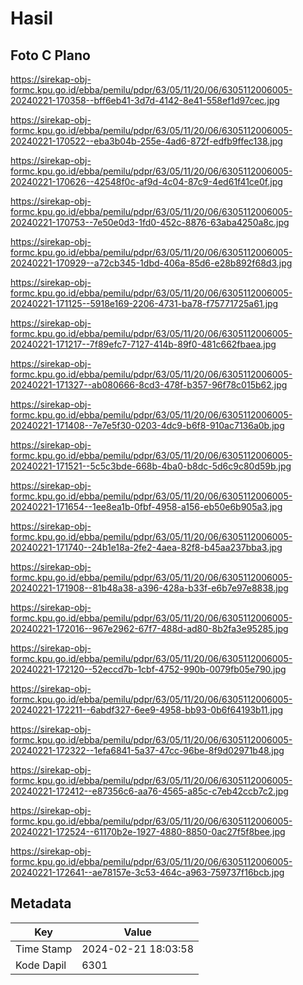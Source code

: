 # Hasil

## Foto C Plano

https://sirekap-obj-formc.kpu.go.id/ebba/pemilu/pdpr/63/05/11/20/06/6305112006005-20240221-170358--bff6eb41-3d7d-4142-8e41-558ef1d97cec.jpg

https://sirekap-obj-formc.kpu.go.id/ebba/pemilu/pdpr/63/05/11/20/06/6305112006005-20240221-170522--eba3b04b-255e-4ad6-872f-edfb9ffec138.jpg

https://sirekap-obj-formc.kpu.go.id/ebba/pemilu/pdpr/63/05/11/20/06/6305112006005-20240221-170626--42548f0c-af9d-4c04-87c9-4ed61f41ce0f.jpg

https://sirekap-obj-formc.kpu.go.id/ebba/pemilu/pdpr/63/05/11/20/06/6305112006005-20240221-170753--7e50e0d3-1fd0-452c-8876-63aba4250a8c.jpg

https://sirekap-obj-formc.kpu.go.id/ebba/pemilu/pdpr/63/05/11/20/06/6305112006005-20240221-170929--a72cb345-1dbd-406a-85d6-e28b892f68d3.jpg

https://sirekap-obj-formc.kpu.go.id/ebba/pemilu/pdpr/63/05/11/20/06/6305112006005-20240221-171125--5918e169-2206-4731-ba78-f75771725a61.jpg

https://sirekap-obj-formc.kpu.go.id/ebba/pemilu/pdpr/63/05/11/20/06/6305112006005-20240221-171217--7f89efc7-7127-414b-89f0-481c662fbaea.jpg

https://sirekap-obj-formc.kpu.go.id/ebba/pemilu/pdpr/63/05/11/20/06/6305112006005-20240221-171327--ab080666-8cd3-478f-b357-96f78c015b62.jpg

https://sirekap-obj-formc.kpu.go.id/ebba/pemilu/pdpr/63/05/11/20/06/6305112006005-20240221-171408--7e7e5f30-0203-4dc9-b6f8-910ac7136a0b.jpg

https://sirekap-obj-formc.kpu.go.id/ebba/pemilu/pdpr/63/05/11/20/06/6305112006005-20240221-171521--5c5c3bde-668b-4ba0-b8dc-5d6c9c80d59b.jpg

https://sirekap-obj-formc.kpu.go.id/ebba/pemilu/pdpr/63/05/11/20/06/6305112006005-20240221-171654--1ee8ea1b-0fbf-4958-a156-eb50e6b905a3.jpg

https://sirekap-obj-formc.kpu.go.id/ebba/pemilu/pdpr/63/05/11/20/06/6305112006005-20240221-171740--24b1e18a-2fe2-4aea-82f8-b45aa237bba3.jpg

https://sirekap-obj-formc.kpu.go.id/ebba/pemilu/pdpr/63/05/11/20/06/6305112006005-20240221-171908--81b48a38-a396-428a-b33f-e6b7e97e8838.jpg

https://sirekap-obj-formc.kpu.go.id/ebba/pemilu/pdpr/63/05/11/20/06/6305112006005-20240221-172016--967e2962-67f7-488d-ad80-8b2fa3e95285.jpg

https://sirekap-obj-formc.kpu.go.id/ebba/pemilu/pdpr/63/05/11/20/06/6305112006005-20240221-172120--52eccd7b-1cbf-4752-990b-0079fb05e790.jpg

https://sirekap-obj-formc.kpu.go.id/ebba/pemilu/pdpr/63/05/11/20/06/6305112006005-20240221-172211--6abdf327-6ee9-4958-bb93-0b6f64193b11.jpg

https://sirekap-obj-formc.kpu.go.id/ebba/pemilu/pdpr/63/05/11/20/06/6305112006005-20240221-172322--1efa6841-5a37-47cc-96be-8f9d02971b48.jpg

https://sirekap-obj-formc.kpu.go.id/ebba/pemilu/pdpr/63/05/11/20/06/6305112006005-20240221-172412--e87356c6-aa76-4565-a85c-c7eb42ccb7c2.jpg

https://sirekap-obj-formc.kpu.go.id/ebba/pemilu/pdpr/63/05/11/20/06/6305112006005-20240221-172524--61170b2e-1927-4880-8850-0ac27f5f8bee.jpg

https://sirekap-obj-formc.kpu.go.id/ebba/pemilu/pdpr/63/05/11/20/06/6305112006005-20240221-172641--ae78157e-3c53-464c-a963-759737f16bcb.jpg


## Metadata

| Key        | Value               |
| ---------- | ------------------- |
| Time Stamp | 2024-02-21 18:03:58 |
| Kode Dapil | 6301                |



